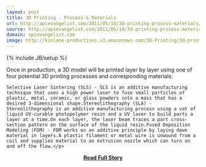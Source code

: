 ```yaml
---
layout: post
title: 3D Printing - Process & Materials
url: http://apievangelist.com/2011/05/18/3d-printing-process-materials/
source: http://apievangelist.com/2011/05/18/3d-printing-process-materials/
domain: apievangelist.com
image: http://kinlane-productions.s3.amazonaws.com/3D-Printing/3d-printing-process-materials.jpg
---
```

{% include JB/setup %}<p>Once in production, a 3D model will be printed layer by layer using one of four potential 3D printing processes and corresponding materials:

	Selective Laser Sintering (SLS) - SLS is an additive manufacturing technique that uses a high power laser to fuse small particles of plastic, metal, ceramic, or glass powders into a mass that has a desired 3-dimensional shape.Stereolithography (SLA) - Stereolithography is an additive manufacturing process using a vat of liquid UV-curable photopolymer resin and a UV laser to build parts a layer at a time.On each layer, the laser beam traces a part cross-section pattern on the surface of the liquid resin.Fused Deposition Modeling (FDM) - FDM works on an additive principle by laying down material in layers.A plastic filament or metal wire is unwound from a coil and supplies material to an extrusion nozzle which can turn on and off the flow.</p>
<center><p><a href="http://apievangelist.com/2011/05/18/3d-printing-process-materials/" style='padding:25px; font-sze:18px; font-weight: bold;'>Read Full Story</a></p></center>
